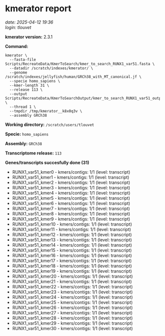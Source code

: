 # kmerator report
*date: 2025-04-12 19:36*  
*login: tlouvet*

**kmerator version:** 2.3.1

**Command:**

```
kmerator \
  --fasta-file Scripts/RecreateData/KmerToSearch/kmer_to_search_RUNX1_var51.fasta \
  --datadir /scratch/indexes/kmerator/ \
  --genome /scratch/indexes/jellyfish/human/GRCh38_with_MT_canonical.jf \
  --specie homo_sapiens \
  --kmer-length 31 \
  --release 113 \
  --output Scripts/RecreateData/KmerToSearchOutput/kmer_to_search_RUNX1_var51_output \
  --thread 1 \
  --tmpdir /tmp/kmerator__k8x0q3v \
  --assembly GRCh38
```

**Working directory:** `/scratch/users/tlouvet`

**Specie:** `homo_sapiens`

**Assembly:** `GRCh38`

**Transcriptome release:** `113`

**Genes/transcripts succesfully done (31)**

- RUNX1_var51_kmer0 - kmers/contigs: 1/1 (level: transcript)
- RUNX1_var51_kmer1 - kmers/contigs: 1/1 (level: transcript)
- RUNX1_var51_kmer2 - kmers/contigs: 1/1 (level: transcript)
- RUNX1_var51_kmer3 - kmers/contigs: 1/1 (level: transcript)
- RUNX1_var51_kmer4 - kmers/contigs: 1/1 (level: transcript)
- RUNX1_var51_kmer5 - kmers/contigs: 1/1 (level: transcript)
- RUNX1_var51_kmer6 - kmers/contigs: 1/1 (level: transcript)
- RUNX1_var51_kmer7 - kmers/contigs: 1/1 (level: transcript)
- RUNX1_var51_kmer8 - kmers/contigs: 1/1 (level: transcript)
- RUNX1_var51_kmer9 - kmers/contigs: 1/1 (level: transcript)
- RUNX1_var51_kmer10 - kmers/contigs: 1/1 (level: transcript)
- RUNX1_var51_kmer11 - kmers/contigs: 1/1 (level: transcript)
- RUNX1_var51_kmer12 - kmers/contigs: 1/1 (level: transcript)
- RUNX1_var51_kmer13 - kmers/contigs: 1/1 (level: transcript)
- RUNX1_var51_kmer14 - kmers/contigs: 1/1 (level: transcript)
- RUNX1_var51_kmer15 - kmers/contigs: 1/1 (level: transcript)
- RUNX1_var51_kmer16 - kmers/contigs: 1/1 (level: transcript)
- RUNX1_var51_kmer17 - kmers/contigs: 1/1 (level: transcript)
- RUNX1_var51_kmer18 - kmers/contigs: 1/1 (level: transcript)
- RUNX1_var51_kmer19 - kmers/contigs: 1/1 (level: transcript)
- RUNX1_var51_kmer20 - kmers/contigs: 1/1 (level: transcript)
- RUNX1_var51_kmer21 - kmers/contigs: 1/1 (level: transcript)
- RUNX1_var51_kmer22 - kmers/contigs: 1/1 (level: transcript)
- RUNX1_var51_kmer23 - kmers/contigs: 1/1 (level: transcript)
- RUNX1_var51_kmer24 - kmers/contigs: 1/1 (level: transcript)
- RUNX1_var51_kmer25 - kmers/contigs: 1/1 (level: transcript)
- RUNX1_var51_kmer26 - kmers/contigs: 1/1 (level: transcript)
- RUNX1_var51_kmer27 - kmers/contigs: 1/1 (level: transcript)
- RUNX1_var51_kmer28 - kmers/contigs: 1/1 (level: transcript)
- RUNX1_var51_kmer29 - kmers/contigs: 1/1 (level: transcript)
- RUNX1_var51_kmer30 - kmers/contigs: 1/1 (level: transcript)
